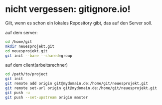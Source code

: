 # nicht vergessen: gitignore.io!

Gilt, wenn es schon ein lokales Repository gibt, das auf den Server soll.

auf dem server:

```bash
cd /home/git
mkdir neuesprojekt.git
cd neuesprojekt.git
git init --bare --shared=group
```

auf dem client(arbeitsrechner)

```bash
cd /path/to/project
git init
git remote add origin git@mydomain.de:/home/git/neuesprojekt.git
git remote set-url origin git@mydomain.de:/home/git/neuesprojekt.git
git push -u
git push --set-upstream origin master
```


